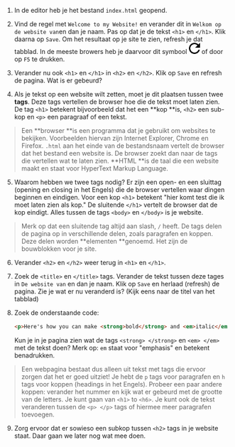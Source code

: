 1. In de editor heb je het bestand `index.html` geopend.

2. Vind de regel met `Welcome to my Website!` en verander dit in `Welkom op de website van`en dan je naam. Pas op dat je de tekst `<h1>` en `</h1>`. Klik daarna op `Save`. Om het resultaat op je site te zien, refresh je dat tabblad. In de meeste browers heb je daarvoor dit symbool ![](../assets/refresh-button_318-76977.jpg) of door op `F5` te drukken.

3. Verander nu ook `<h1>` en `</h1>` in `<h2>` en `</h2>`. Klik op `Save` en refresh de pagina. Wat is er gebeurd?

4. Als je tekst op een website wilt zetten, moet je dit plaatsen tussen twee **tags**. Deze tags vertellen de browser hoe die de tekst moet laten zien. De tag `<h1>` betekent bijvoorbeeld dat het een **kop **is, `<h2>` een sub-kop en `<p>` een paragraaf of een tekst.
> Een **browser **is een programma dat je gebruikt om websites te bekijken. Voorbeelden hiervan zijn Internet Explorer, Chrome en Firefox.
> `.html` aan het einde van de bestandsnaam vertelt de browser dat het bestand een website is. De browser zoekt dan naar de tags die vertellen wat te laten zien. **HTML **is de taal die een website maakt en staat voor HyperText Markup Language.

5. Waarom hebben we twee tags nodig? Er zijn een open- en een sluittag \(opening en closing in het Engels\) die de browser vertellen waar dingen beginnen en eindigen. Voor een kop `<h1>` betekent "hier komt test die ik moet laten zien als kop." De sluitende `</h1>` vertelt de browser dat de kop eindigt. Alles tussen de tags  `<body>` en `</body>` is je website.
> Merk op dat een sluitende tag altijd aan slash, `/` heeft.
De tags delen de pagina op in verschillende delen, zoals paragrafen en koppen. Deze delen worden **elementen **genoemd. Het zijn de bouwblokken voor je site. 

6. Verander `<h2>` en `</h2>` weer terug in `<h1>` en `</h1>`.

7. Zoek de `<title>` en `</title>` tags. Verander de tekst tussen deze tages in `De website van` en dan je naam. Klik op `Save` en herlaad \(refresh\) de pagina. Zie je wat er nu veranderd is? \(Kijk eens naar de titel van het tabblad\)

8. Zoek de onderstaande code:

   ```html
   <p>Here's how you can make <strong>bold</strong> and <em>italic</em> text.</p>
   ```

   Kun je in je pagina zien wat de tags `<strong> </strong>` en `<em> </em>` met de tekst doen? Merk op: `em` staat voor "emphasis" en betekent benadrukken.
> Een webpagina bestaat dus alleen uit tekst met tags die ervoor zorgen dat het er goed uitziet!
Je hebt de `p` tags voor paragrafen en `h` tags voor koppen \(headings in het Engels\). Probeer een paar andere koppen: verander het nummer en kijk wat er gebeurd met de grootte van de letters. Je kunt gaan van `<h1>` to `<h6>`. Je kunt ook de tekst veranderen tussen de `<p> </p>` tags of hiermee meer paragrafen toevoegen. 

9. Zorg ervoor dat er sowieso een subkop tussen `<h2>` tags in je website staat. Daar gaan we later nog wat mee doen.



